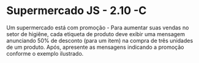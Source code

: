 # Supermercado JS - 2.10 -C
Um supermercado está com promoção - Para aumentar suas vendas no setor de higiêne, cada etiqueta de produto deve exibir uma mensagem anunciando 50% de desconto (para um item) na compra de três unidades de um produto. Após, apresente as mensagens indicando a promoção conforme o exemplo ilustrado.